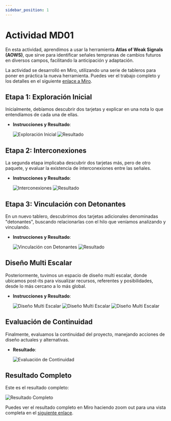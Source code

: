 ```yaml
---
sidebar_position: 1
---
```


# Actividad MD01

En esta actividad, aprendimos a usar la herramienta **Atlas of Weak Signals (AOWS)**, que sirve para identificar señales tempranas de cambios futuros en diversos campos, facilitando la anticipación y adaptación.

La actividad se desarrolló en Miro, utilizando una serie de tableros para poner en práctica la nueva herramienta. Puedes ver el trabajo completo y los detalles en el siguiente [enlace a Miro](https://miro.com/app/board/uXjVKQDCs3Q=/).

## Etapa 1: Exploración Inicial

Inicialmente, debíamos descubrir dos tarjetas y explicar en una nota lo que entendíamos de cada una de ellas.

- **Instrucciones y Resultado**:

  ![Exploración Inicial](../../img/MD01/debiles.png)
  ![Resultado](../../img/MD01/debiles_elegidas.png)

## Etapa 2: Interconexiones

La segunda etapa implicaba descubrir dos tarjetas más, pero de otro paquete, y evaluar la existencia de interconexiones entre las señales.

- **Instrucciones y Resultado**:

  ![Interconexiones](../../img/MD01/oportunidad.png)
  ![Resultado](../../img/MD01/oportunidad_elegidas.png)

## Etapa 3: Vinculación con Detonantes

En un nuevo tablero, descubrimos dos tarjetas adicionales denominadas "detonantes", buscando relacionarlas con el hilo que veníamos analizando y vinculando.

- **Instrucciones y Resultado**:

  ![Vinculación con Detonantes](../../img/MD01/detonantes.png)
  ![Resultado](../../img/MD01/detonantes_elegidas.png)

## Diseño Multi Escalar

Posteriormente, tuvimos un espacio de diseño multi escalar, donde ubicamos post-its para visualizar recursos, referentes y posibilidades, desde lo más cercano a lo más global.

- **Instrucciones y Resultado**:

  ![Diseño Multi Escalar](../../img/MD01/multiescalar.png)
  ![Diseño Multi Escalar](../../img/MD01/multiescalar_2.png)
  ![Diseño Multi Escalar](../../img/MD01/multiescalar_3.png)

## Evaluación de Continuidad

Finalmente, evaluamos la continuidad del proyecto, manejando acciones de diseño actuales y alternativas.

- **Resultado**:

  ![Evaluación de Continuidad](../../img/MD01/continuidad.png)

## Resultado Completo

Este es el resultado completo:

![Resultado Completo](../../img/MD01/full.png)

Puedes ver el resultado completo en Miro haciendo zoom out para una vista completa en el [siguiente enlace](https://miro.com/app/board/uXjVKQDCs3Q=/).
